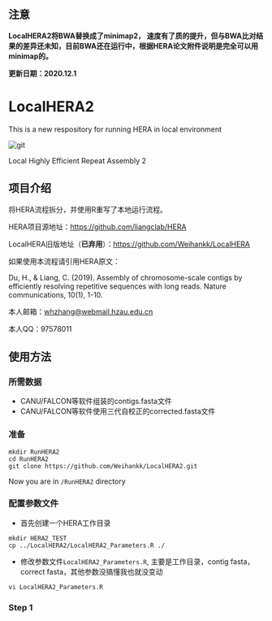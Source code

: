 ## 注意
**LocalHERA2将BWA替换成了minimap2， 速度有了质的提升，但与BWA比对结果的差异还未知，目前BWA还在运行中，根据HERA论文附件说明是完全可以用minimap的。**

**更新日期：2020.12.1**

# LocalHERA2
This is a new respository for running HERA in local environment

![git](https://img.shields.io/badge/HERA-Local-brightgreen) 

Local Highly Efficient Repeat Assembly 2 

## 项目介绍
将HERA流程拆分，并使用R重写了本地运行流程。

HERA项目源地址：https://github.com/liangclab/HERA

LocalHERA旧版地址（**已弃用**）：https://github.com/Weihankk/LocalHERA

如果使用本流程请引用HERA原文：

Du, H., & Liang, C. (2019). Assembly of chromosome-scale contigs by efficiently resolving repetitive sequences with long reads. Nature communications, 10(1), 1-10.

本人邮箱：whzhang@webmail.hzau.edu.cn

本人QQ：97578011


## 使用方法
### 所需数据
- CANU/FALCON等软件组装的contigs.fasta文件
- CANU/FALCON等软件使用三代自校正的corrected.fasta文件

### 准备
```
mkdir RunHERA2
cd RunHERA2
git clone https://github.com/Weihankk/LocalHERA2.git
```
Now you are in `/RunHERA2` directory

### 配置参数文件
- 首先创建一个HERA工作目录
```
mkdir HERA2_TEST
cp ../LocalHERA2/LocalHERA2_Parameters.R ./
```
- 修改参数文件`LocalHERA2_Parameters.R`, 主要是工作目录，contig fasta， correct fasta，其他参数没搞懂我也就没变动
```
vi LocalHERA2_Parameters.R
```

### Step 1




